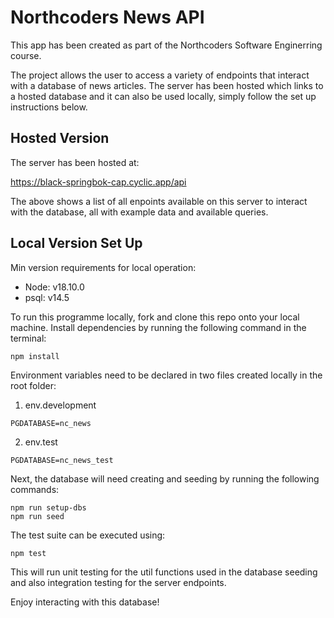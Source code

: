 # Northcoders News API

This app has been created as part of the Northcoders Software Enginerring course.

The project allows the user to access a variety of endpoints that interact with a database of news articles. The server has been hosted which links to a hosted database and it can also be used locally, simply follow the set up instructions below.

## Hosted Version

The server has been hosted at:

https://black-springbok-cap.cyclic.app/api

The above shows a list of all enpoints available on this server to interact with the database, all with example data and available queries.

## Local Version Set Up

Min version requirements for local operation:

- Node: v18.10.0
- psql: v14.5

To run this programme locally, fork and clone this repo onto your local machine. Install dependencies by running the following command in the terminal:

```
npm install
```

Environment variables need to be declared in two files created locally in the root folder:

1. env.development

```
PGDATABASE=nc_news
```

2. env.test

```
PGDATABASE=nc_news_test
```

Next, the database will need creating and seeding by running the following commands:

```
npm run setup-dbs
npm run seed
```

The test suite can be executed using:

```
npm test
```

This will run unit testing for the util functions used in the database seeding and also integration testing for the server endpoints.

Enjoy interacting with this database!
